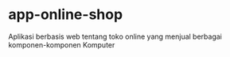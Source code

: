 # app-online-shop
Aplikasi berbasis web tentang toko online yang menjual berbagai komponen-komponen Komputer
